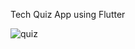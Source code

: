 Tech Quiz App using Flutter


![quiz](https://user-images.githubusercontent.com/84605112/128875324-2794f8d8-9c9c-4be6-8c35-557b90e82fd1.PNG)
